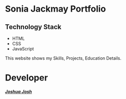 Sonia Jackmay Portfolio
=======================

##  Technology Stack

* HTML
* CSS
* JavaScript

This website shows my Skills, Projects, Education Details.


# Developer
##### [Joshua Josh](https://github.com/joshuajosh59)
